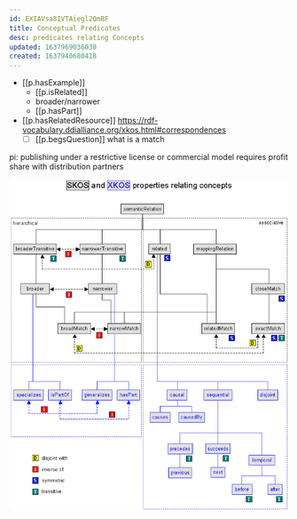 ```yaml
---
id: EXIAVsa8IVTAiegl2QmBF
title: Conceptual Predicates
desc: predicates relating Concepts
updated: 1637969036030
created: 1637940680418
---
```




- [[p.hasExample]]
  - [[p.isRelated]]
  - broader/narrower
  - [[p.hasPart]]
- [[p.hasRelatedResource]] https://rdf-vocabulary.ddialliance.org/xkos.html#correspondences
  - [ ] [[p.begsQuestion]] what is a match

pi: publishing under a restrictive license or commercial model requires profit share with distribution partners

![](/assets/images/2021-11-26-07-34-50.png)
